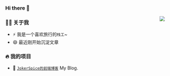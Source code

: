 ### Hi there 👋

<!--
**MQpeng/MQpeng** is a ✨ _special_ ✨ repository because its `README.md` (this file) appears on your GitHub profile.

Here are some ideas to get you started:

- 🔭 I’m currently working on ...
- 🌱 I’m currently learning ...
- 👯 I’m looking to collaborate on ...
- 🤔 I’m looking for help with ...
- 💬 Ask me about ...
- 📫 How to reach me: ...
- 😄 Pronouns: ...
- ⚡ Fun fact: ...
-->
<img align="right" src="https://github-readme-stats.vercel.app/api?username=mqpeng&show_icons=true&count_private=true&hide_border=true&cache_seconds=1900"/>

### 👨‍🚒 关于我

- ⚡ 我是一个喜欢旅行的`栈工`~
- 😄 最近刚开始沉淀文章

### 🔥 我的项目

- 🔰 [`JokerSpice的前端博客`](https://github.com/mqpeng/mqpeng.github.io) My Blog.
